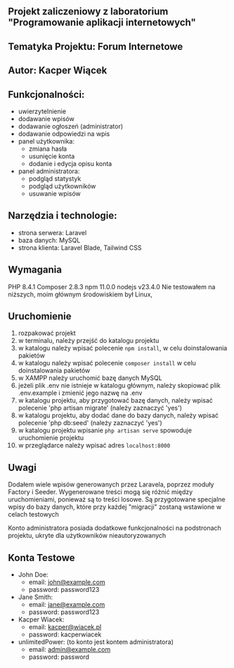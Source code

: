 ## Projekt zaliczeniowy z laboratorium "Programowanie aplikacji internetowych"

## Tematyka Projektu: Forum Internetowe

## Autor: Kacper Wiącek

## Funkcjonalności:
- uwierzytelnienie
- dodawanie wpisów
- dodawanie ogłoszeń (administrator)
- dodawanie odpowiedzi na wpis
- panel użytkownika:
  - zmiana hasła
  - usunięcie konta
  - dodanie i edycja opisu konta
- panel administratora:
  - podgląd statystyk
  - podgląd użytkowników
  - usuwanie wpisów

## Narzędzia i technologie:
- strona serwera: Laravel
- baza danych: MySQL
- strona klienta: Laravel Blade, Tailwind CSS

## Wymagania
PHP 8.4.1
Composer 2.8.3
npm 11.0.0
nodejs v23.4.0
Nie testowałem na niższych, moim głównym środowiskiem był Linux, 

## Uruchomienie

1. rozpakować projekt
2. w terminalu, należy przejść do katalogu projektu
3. w katalogu należy wpisać polecenie `npm install`, w celu doinstalowania pakietów
4. w katalogu należy wpisać polecenie `composer install` w celu doinstalowania pakietów
5. w XAMPP należy uruchomić bazę danych MySQL
6. jeżeli plik .env nie istnieje w katalogu głównym, należy skopiować plik .env.example i zmienić jego nazwę na .env
7. w katalogu projektu, aby przygotować bazę danych, należy wpisać polecenie 'php artisan migrate' (należy zaznaczyć 'yes') 
8. w katalogu projektu, aby dodać dane do bazy danych, należy wpisać polecenie 'php db:seed' (należy zaznaczyć 'yes')
9. w katalogu projektu wpisanie `php artisan serve` spowoduje uruchomienie projektu
10. w przeglądarce należy wpisać adres `localhost:8000`

## Uwagi
Dodałem wiele wpisów generowanych przez Laravela, poprzez moduły Factory i Seeder. 
Wygenerowane treści mogą się różnić między uruchomieniami, ponieważ są to treści losowe.
Są przygotowane specjalne wpisy do bazy danych, które przy każdej "migracji" zostaną wstawione w celach testowych

Konto administratora posiada dodatkowe funkcjonalności na podstronach projektu, ukryte dla użytkowników nieautoryzowanych

## Konta Testowe

- John Doe:
  - email: john@example.com
  - password: password123
- Jane Smith:
  - email: jane@example.com 
  - password: password123
- Kacper Wiacek:
  - email: kacper@wiacek.pl
  - password: kacperwiacek
- unlimitedPower: (to konto jest kontem administratora)
  - email: admin@example.com
  - password: password
